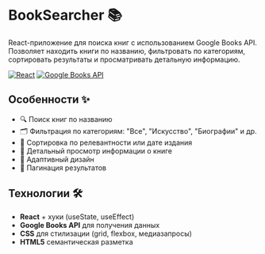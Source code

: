 # BookSearcher 📚

React-приложение для поиска книг с использованием Google Books API. Позволяет находить книги по названию, фильтровать по категориям, сортировать результаты и просматривать детальную информацию.

[![React](https://img.shields.io/badge/React-18.2.0-blue)](https://react.dev/)
[![Google Books API](https://img.shields.io/badge/API-Google_Books-green)](https://developers.google.com/books)

## Особенности ✨

- 🔍 Поиск книг по названию
- 🗂️ Фильтрация по категориям: "Все", "Искусство", "Биографии" и др.
- 📅 Сортировка по релевантности или дате издания
- 📖 Детальный просмотр информации о книге
- 📱 Адаптивный дизайн
- 🔄 Пагинация результатов

## Технологии 🛠️

- **React** + хуки (useState, useEffect)
- **Google Books API** для получения данных
- **CSS** для стилизации (grid, flexbox, медиазапросы)
- **HTML5** семантическая разметка
